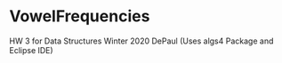 # VowelFrequencies
HW 3 for Data Structures Winter 2020 DePaul (Uses algs4 Package and Eclipse IDE)
